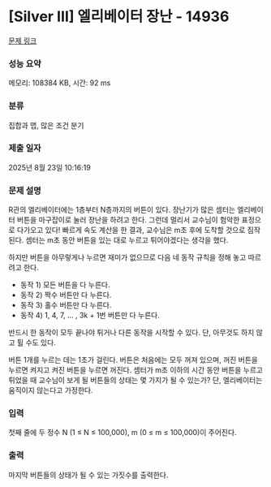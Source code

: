 # [Silver III] 엘리베이터 장난 - 14936 

[문제 링크](https://www.acmicpc.net/problem/14936) 

### 성능 요약

메모리: 108384 KB, 시간: 92 ms

### 분류

집합과 맵, 많은 조건 분기

### 제출 일자

2025년 8월 23일 10:16:19

### 문제 설명

<p> R관의 엘리베이터에는 1층부터 N층까지의 버튼이 있다. 장난기가 많은 셈터는 엘리베이터 버튼을 마구잡이로 눌러 장난을 하려고 한다. 그런데 멀리서 교수님이 험악한 표정으로 다가오고 있다! 빠르게 속도 계산을 한 결과, 교수님은 m초 후에 도착할 것으로 짐작된다. 셈터는 m초 동안 버튼을 있는 대로 누르고 튀어야겠다는 생각을 했다.</p>

<p>하지만 버튼을 아무렇게나 누르면 재미가 없으므로 다음 네 동작 규칙을 정해 놓고 따르려고 한다.</p>

<ul>
	<li>동작 1) 모든 버튼을 다 누른다.</li>
	<li>동작 2) 짝수 버튼만 다 누른다.</li>
	<li>동작 3) 홀수 버튼만 다 누른다.</li>
	<li>동작 4) 1, 4, 7, ... , 3k + 1번 버튼만 다 누른다.</li>
</ul>

<p>반드시 한 동작이 모두 끝나야 튀거나 다른 동작을 시작할 수 있다. 단, 아무것도 하지 않고 튈 수도 있다.</p>

<p>버튼 1개를 누르는 데는 1초가 걸린다. 버튼은 처음에는 모두 꺼져 있으며, 꺼진 버튼을 누르면 켜지고 켜진 버튼을 누르면 꺼진다. 셈터가 m초 이하의 시간 동안 버튼을 누르고 튀었을 때 교수님이 보게 될 버튼들의 상태는 몇 가지가 될 수 있는가? 단, 엘리베이터는 움직이지 않는다고 가정한다.</p>

### 입력 

 <p>첫째 줄에 두 정수 N (1 ≤ N ≤ 100,000), m (0 ≤ m ≤ 100,000)이 주어진다.</p>

### 출력 

 <p>마지막 버튼들의 상태가 될 수 있는 가짓수를 출력한다.</p>

